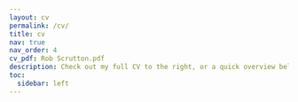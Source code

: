 ```yaml
---
layout: cv
permalink: /cv/
title: cv
nav: true
nav_order: 4
cv_pdf: Rob Scrutton.pdf
description: Check out my full CV to the right, or a quick overview below!
toc:
  sidebar: left
---
```

